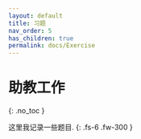 ```yaml
---
layout: default
title: 习题
nav_order: 5
has_children: true
permalink: docs/Exercise
---
```


# 助教工作
{: .no_toc }

这里我记录一些题目.
{: .fs-6 .fw-300 }
